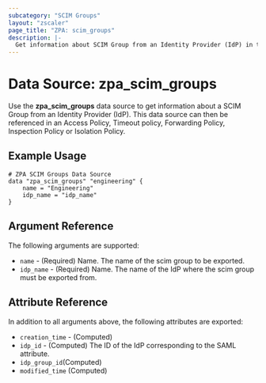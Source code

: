 ```yaml
---
subcategory: "SCIM Groups"
layout: "zscaler"
page_title: "ZPA: scim_groups"
description: |-
  Get information about SCIM Group from an Identity Provider (IdP) in the Zscaler Private Access cloud.
---
```


# Data Source: zpa_scim_groups

Use the **zpa_scim_groups** data source to get information about a SCIM Group from an Identity Provider (IdP). This data source can then be referenced in an Access Policy, Timeout policy, Forwarding Policy, Inspection Policy or Isolation Policy.

## Example Usage

```hcl
# ZPA SCIM Groups Data Source
data "zpa_scim_groups" "engineering" {
    name = "Engineering"
    idp_name = "idp_name"
}
```

## Argument Reference

The following arguments are supported:

* `name` - (Required) Name. The name of the scim group to be exported.
* `idp_name` - (Required) Name. The name of the IdP where the scim group must be exported from.

## Attribute Reference

In addition to all arguments above, the following attributes are exported:

* `creation_time` - (Computed)
* `idp_id` - (Computed) The ID of the IdP corresponding to the SAML attribute.
* `idp_group_id`(Computed)
* `modified_time` (Computed)
